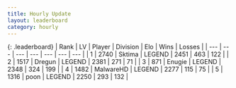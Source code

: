 ```yaml
---
title: Hourly Update
layout: leaderboard
category: hourly
---
```


{: .leaderboard}
| Rank | LV | Player | Division | Elo | Wins | Losses |
| --- | --- | --- | --- | --- | --- | --- |
| <span data-change="0">1</span> | 2740 | <span title="ID: 353063">Sktima</span> | LEGEND | <span data-change="0">2451</span> | <span data-change="0">463</span> | <span data-change="0">122</span> |
| <span data-change="0">2</span> | 1517 | <span title="ID: 337810">Dregun</span> | LEGEND | <span data-change="-16">2381</span> | <span data-change="2">271</span> | <span data-change="2">71</span> |
| <span data-change="0">3</span> | 871 | <span title="ID: 623502">Enugie</span> | LEGEND | <span data-change="0">2348</span> | <span data-change="4">324</span> | <span data-change="2">199</span> |
| <span data-change="0">4</span> | 1482 | <span title="ID: 261794">MalwareHD</span> | LEGEND | <span data-change="22">2277</span> | <span data-change="3">115</span> | <span data-change="0">75</span> |
| <span data-change="0">5</span> | 1316 | <span title="ID: 540690">poon</span> | LEGEND | <span data-change="0">2250</span> | <span data-change="0">293</span> | <span data-change="0">132</span> |